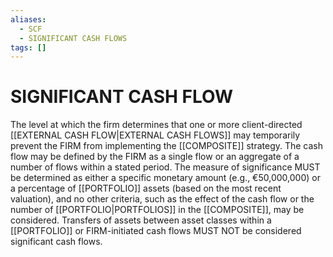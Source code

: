 ```yaml
---
aliases:
  - SCF
  - SIGNIFICANT CASH FLOWS
tags: []
---
```

# SIGNIFICANT CASH FLOW
The level at which the firm determines that one or more client-directed [[EXTERNAL CASH FLOW|EXTERNAL CASH FLOWS]] may temporarily prevent the FIRM from implementing the [[COMPOSITE]] strategy. The cash flow may be defined by the FIRM as a single flow or an aggregate of a number of flows within a stated period. The measure of significance MUST be determined as either a specific monetary amount (e.g., €50,000,000) or a percentage of [[PORTFOLIO]] assets (based on the most recent valuation), and no other criteria, such as the effect of the cash flow or the number of [[PORTFOLIO|PORTFOLIOS]] in the [[COMPOSITE]], may be considered. Transfers of assets between asset classes within a [[PORTFOLIO]] or FIRM-initiated cash flows MUST NOT be considered significant cash flows.